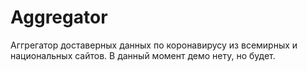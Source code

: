 # Aggregator
Аггрегатор доставерных данных по коронавирусу из всемирных и национальных сайтов. В данный момент демо нету, но будет.
